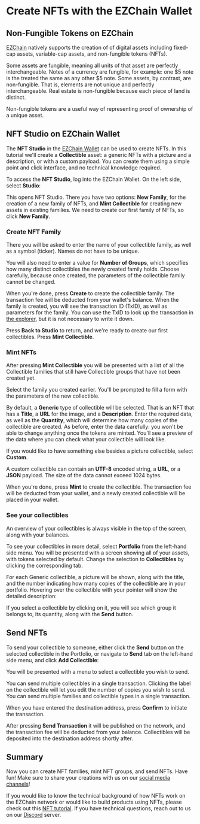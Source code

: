 # Create NFTs with the EZChain Wallet

## Non-Fungible Tokens on EZChain

[EZChain](../platform/README.md) natively supports the creation of of digital assets including fixed-cap assets, variable-cap assets, and non-fungible tokens (NFTs).

Some assets are fungible, meaning all units of that asset are perfectly interchangeable. Notes of a currency are fungible, for example: one $5 note is the treated the same as any other $5 note. Some assets, by contrast, are non-fungible. That is, elements are not unique and perfectly interchangeable. Real estate is non-fungible because each piece of land is distinct.

Non-fungible tokens are a useful way of representing proof of ownership of a unique asset.

## NFT Studio on EZChain Wallet

The **NFT Studio** in the [EZChain Wallet](https://wallet.ezchain.com/) can be used to create NFTs. In this tutorial we'll create a **Collectible** asset: a generic NFTs with a picture and a description, or with a custom payload. You can create them using a simple point and click interface, and no technical knowledge required.

To access the **NFT Studio**, log into the EZChain Wallet. On the left side, select **Studio**:

<!-- ![NFT Studio](/img/nft-studio-01-select.png) -->

This opens NFT Studio. There you have two options: **New Family**, for the creation of a new family of NFTs, and **Mint Collectible** for creating new assets in existing families. We need to create our first family of NFTs, so click **New Family**.

### Create NFT Family

There you will be asked to enter the name of your collectible family, as well as a symbol (ticker). Names do not have to be unique.

<!-- ![Create new family](/img/nft-studio-02-family.png) -->

You will also need to enter a value for **Number of Groups**, which specifies how many distinct collectibles the newly created family holds. Choose carefully, because once created, the parameters of the collectible family cannot be changed.

When you're done, press **Create** to create the collectible family. The transaction fee will be deducted from your wallet's balance. When the family is created, you will see the transaction ID (TxID), as well as parameters for the family. You can use the TxID to look up the transaction in [the explorer](https://explorer.ezchain.com/), but it is not necessary to write it down.

Press **Back to Studio** to return, and we're ready to create our first collectibles. Press **Mint Collectible**.

### Mint NFTs

After pressing **Mint Collectible** you will be presented with a list of all the Collectible families that still have Collectible groups that have not been created yet.

<!-- ![Select a family](/img/nft-studio-03-select-family.png) -->

Select the family you created earlier. You'll be prompted to fill a form with the parameters of the new collectible.

<!-- ![Mint a Collectible](/img/nft-studio-04-mint.png) -->

By default, a **Generic** type of collectible will be selected. That is an NFT that has a **Title**, a **URL** for the image, and a **Description**. Enter the required data, as well as the **Quantity**, which will determine how many copies of the collectible are created. As before, enter the data carefully: you won't be able to change anything once the tokens are minted. You'll see a preview of the data where you can check what your collectible will look like.

If you would like to have something else besides a picture collectible, select **Custom**.

<!-- ![Custom Collectible](/img/nft-studio-05-custom.png) -->

A custom collectible can contain an **UTF-8** encoded string, a **URL**, or a **JSON** payload. The size of the data cannot exceed 1024 bytes.

When you're done, press **Mint** to create the collectible. The transaction fee will be deducted from your wallet, and a newly created collectible will be placed in your wallet.

### See your collectibles

An overview of your collectibles is always visible in the top of the screen, along with your balances.

<!-- ![Overview](/img/nft-studio-06-overview.png) -->

To see your collectibles in more detail, select **Portfolio** from the left-hand side menu. You will be presented with a screen showing all of your assets, with tokens selected by default. Change the selection to **Collectibles** by clicking the corresponding tab.

<!-- ![Collectibles list](/img/nft-studio-07-collectibles.png) -->

For each Generic collectible, a picture will be shown, along with the title, and the number indicating how many copies of the collectible are in your portfolio. Hovering over the collectible with your pointer will show the detailed description:

<!-- ![Collectible details](/img/nft-studio-08-detail.png) -->

If you select a collectible by clicking on it, you will see which group it belongs to, its quantity, along with the **Send** button.

## Send NFTs

To send your collectible to someone, either click the **Send** button on the selected collectible in the Portfolio, or navigate to **Send** tab on the left-hand side menu, and click **Add Collectible**:

<!-- ![Choosing the collectibles](/img/nft-studio-09-send.png) -->

You will be presented with a menu to select a collectible you wish to send.

<!-- ![Multiple collectibles](/img/nft-studio-10-multiple.png) -->

You can send multiple collectibles in a single transaction. Clicking the label on the collectible will let you edit the number of copies you wish to send. You can send multiple families and collectible types in a single transaction.

When you have entered the destination address, press **Confirm** to initiate the transaction.

<!-- ![Transaction](/img/nft-studio-11-send-transaction.png) -->

After pressing **Send Transaction** it will be published on the network, and the transaction fee will be deducted from your balance. Collectibles will be deposited into the destination address shortly after.

## Summary

Now you can create NFT families, mint NFT groups, and send NFTs. Have fun! Make sure to share your creations with us on our [social media channels](https://www.ezchain.com/social)!

If you would like to know the technical background of how NFTs work on the EZChain network or would like to build products using NFTs, please check out this [NFT tutorial](creating-a-nft-part-1.md). If you have technical questions, reach out to us on our [Discord](https://t.me/EZChainOfficia/) server.

